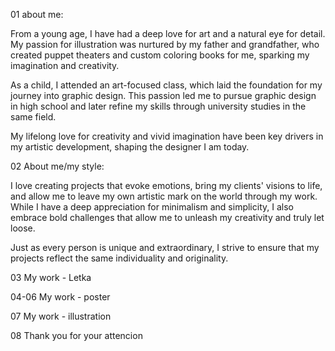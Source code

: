 01 about me:

From a young age, I have had a deep love for art and a natural eye for detail. My passion for illustration was nurtured by my father and grandfather, who created puppet theaters and custom coloring books for me, sparking my imagination and creativity.

As a child, I attended an art-focused class, which laid the foundation for my journey into graphic design. This passion led me to pursue graphic design in high school and later refine my skills through university studies in the same field.

My lifelong love for creativity and vivid imagination have been key drivers in my artistic development, shaping the designer I am today.


02 About me/my style: 

I love creating projects that evoke emotions, bring my clients' visions to life, and allow me to leave my own artistic mark on the world through my work. While I have a deep appreciation for minimalism and simplicity, I also embrace bold challenges that allow me to unleash my creativity and truly let loose.

Just as every person is unique and extraordinary, I strive to ensure that my projects reflect the same individuality and originality.

03 My work - Letka

04-06 My work - poster

07 My work - illustration

08 Thank you for your attencion

